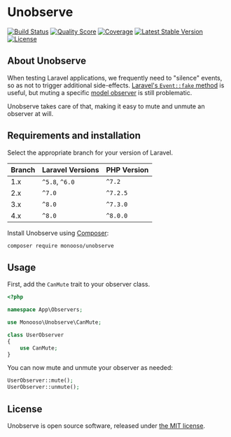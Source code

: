 # Unobserve

<p>
  <a href="https://travis-ci.org/monooso/unobserve"><img src="https://img.shields.io/travis/monooso/unobserve/master.svg" alt="Build Status"/></a>
  <a href="https://scrutinizer-ci.com/g/monooso/unobserve"><img src="https://img.shields.io/scrutinizer/g/monooso/unobserve.svg" alt="Quality Score"/></a>
  <a href="https://scrutinizer-ci.com/g/monooso/unobserve"><img src="https://img.shields.io/scrutinizer/coverage/g/monooso/unobserve.svg" alt="Coverage"/></a>
  <a href="https://packagist.org/packages/monooso/unobserve"><img src="https://poser.pugx.org/monooso/unobserve/v/stable.svg" alt="Latest Stable Version"/></a>
  <a href="https://packagist.org/packages/monooso/unobserve"><img src="https://poser.pugx.org/monooso/unobserve/license.svg" alt="License"/></a>
</p>

## About Unobserve
When testing Laravel applications, we frequently need to "silence" events, so as not to trigger additional side-effects. [Laravel's `Event::fake` method](https://laravel.com/docs/6.x/mocking#event-fake) is useful, but muting a specific [model observer](https://laravel.com/docs/6.x/eloquent#observers) is still problematic.

Unobserve takes care of that, making it easy to mute and unmute an observer at will.

## Requirements and installation
Select the appropriate branch for your version of Laravel.

| Branch | Laravel Versions | PHP Version |
|:-------|:-----------------|:------------|
| 1.x    | `^5.8`, `^6.0`   | `^7.2`      |
| 2.x    | `^7.0`           | `^7.2.5`    |
| 3.x    | `^8.0`           | `^7.3.0`    |
| 4.x    | `^8.0`           | `^8.0.0`    |

Install Unobserve using [Composer](https://getcomposer.org/):

```bash
composer require monooso/unobserve
```

## Usage
First, add the `CanMute` trait to your observer class.

```php
<?php

namespace App\Observers;

use Monooso\Unobserve\CanMute;

class UserObserver
{
    use CanMute;
}
```

You can now mute and unmute your observer as needed:

```php
UserObserver::mute();
UserObserver::unmute();
```

## License
Unobserve is open source software, released under [the MIT license](https://github.com/monooso/unobserve/blob/master/LICENSE.txt).
